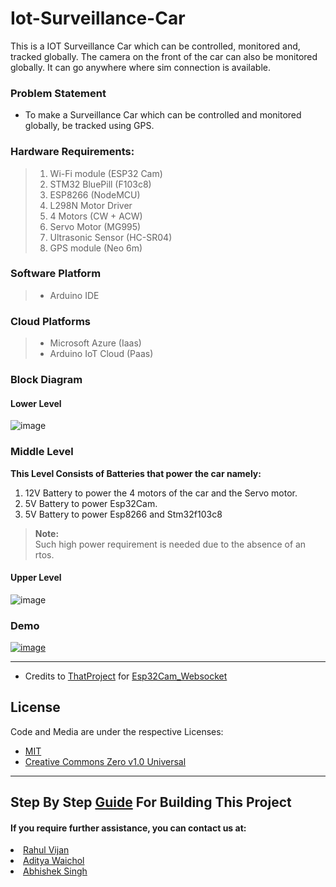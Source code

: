 # Iot-Surveillance-Car
This is a IOT Surveillance Car which can be controlled, monitored and, tracked globally. The camera on the front of the car can also be monitored globally. It can go anywhere where sim connection is available.

### Problem Statement
* To make a Surveillance Car which can be controlled and monitored globally, be tracked using GPS.  

### Hardware Requirements:

>1. Wi-Fi module (ESP32 Cam)
>2. STM32 BluePill (F103c8)
>3. ESP8266 (NodeMCU)
>4. L298N Motor Driver
>5. 4 Motors (CW + ACW)
>6. Servo Motor (MG995)
>6. Ultrasonic Sensor (HC-SR04)
>7. GPS module (Neo 6m)

### Software Platform  
>* Arduino IDE  

### Cloud Platforms
>* Microsoft Azure  (Iaas)
>* Arduino IoT Cloud (Paas)

### Block Diagram
#### Lower Level
![image](https://user-images.githubusercontent.com/69571769/176467277-a61dbe8f-7546-42e7-8a08-915f85412f64.png)


### Middle Level
__This Level Consists of Batteries that power the car namely:__  
1. 12V Battery to power the 4 motors of the car and the Servo motor.  
2. 5V Battery to power Esp32Cam.  
3. 5V Battery to power Esp8266 and Stm32f103c8  
>__Note:__  
>Such high power requirement is needed due to the absence of an rtos.


#### Upper Level
![image](https://user-images.githubusercontent.com/69571769/176467393-daac9e7f-8ff1-45e1-9092-945462fc6a75.png)




### Demo
[![image](https://user-images.githubusercontent.com/69571769/176464994-540e844e-b07d-430b-b1c3-4bac1013bd54.png)](https://youtu.be/gbrepEZ59LY)
_______________________________________________________________________________________________________________________________________________________________________

* Credits to [ThatProject](https://github.com/0015/ThatProject/tree/master/ESP32CAM_Projects/ESP32_CAM_GoogleCloudServer) for [Esp32Cam_Websocket](https://github.com/rv2442/Iot-Surveillance-Car/blob/main/Esp32Cam_Websocket/Esp32Cam_Websocket.ino)

## License
Code and Media are under the respective Licenses:  
* [MIT](https://opensource.org/licenses/MIT)  
* [Creative Commons Zero v1.0 Universal](https://creativecommons.org/publicdomain/zero/1.0/)  

_______________________________________________________________________________________________________________________________________________________________________

## Step By Step [Guide](https://github.com/rv2442/Iot-Surveillance-Car/blob/main/LEARN.md#step-by-step-guide-on-building-this-project) For Building This Project


#### If you require further assistance, you can contact us at:
<li><a href="https://www.linkedin.com/in/rahulv24/">Rahul Vijan</a></li>  
<li><a href="https://www.linkedin.com/in/aditya-waichol/">Aditya Waichol</a></li>  
<li><a href="https://www.linkedin.com/in/abhishek-singh-bb87951a4/">Abhishek Singh</a></li>  
